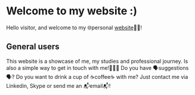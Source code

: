 # Welcome to my website :)
Hello visitor, and welcome to my 🌐personal [website](https://wmex91.github.io/)👨‍🚀!  

## General users
This website is a showcase of me, my studies and professional journey. Is also a simple way to get in touch with me!📨📨📨
Do you have 🗣️suggestions🗣️? Do you want to drink a cup of ☕coffee☕ with me? Just contact me via Linkedin, Skype or send me an 📬email📬!
